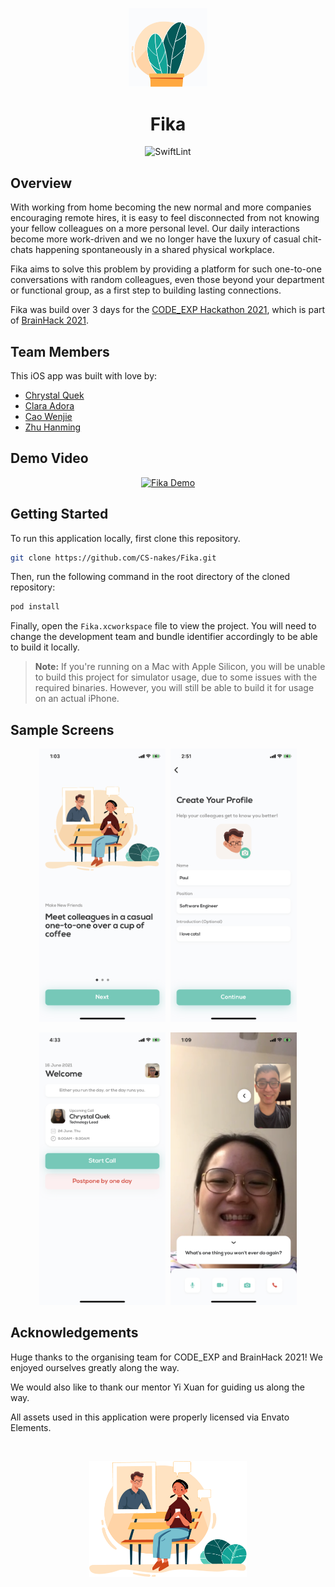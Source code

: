 <p align="center"><img width="25%" src="docs/images/logo.png" alt="Fika Logo" /></p>

<h1 align="center">Fika</h1>

<p align="center"><img src="https://github.com/CS-nakes/Fika/workflows/SwiftLint/badge.svg" alt="SwiftLint" /></p>

## Overview

With working from home becoming the new normal and more companies encouraging remote hires, it is easy to feel disconnected from not knowing your fellow colleagues on a more personal level. Our daily interactions become more work-driven and we no longer have the luxury of casual chit-chats happening spontaneously in a shared physical workplace.

Fika aims to solve this problem by providing a platform for such one-to-one conversations with random colleagues, even those beyond your department or functional group, as a first step to building lasting connections.

Fika was build over 3 days for the [CODE_EXP Hackathon 2021](https://codeexp.tk.sg/), which is part of [BrainHack 2021](https://www.dsta.gov.sg/brainhack).

## Team Members

This iOS app was built with love by:

- [Chrystal Quek](https://github.com/chrystalquek)
- [Clara Adora](https://github.com/claraadora)
- [Cao Wenjie](https://github.com/shadowezz)
- [Zhu Hanming](https://github.com/zhuhanming)

## Demo Video

<p align="center"><a href="https://youtu.be/osGCwd6Znd0"><img width="65%" alt="Fika Demo" src="https://img.youtube.com/vi/osGCwd6Znd0/maxresdefault.jpg"></img></a></p>

## Getting Started

To run this application locally, first clone this repository.

```bash
git clone https://github.com/CS-nakes/Fika.git
```

Then, run the following command in the root directory of the cloned repository:

```bash
pod install
```

Finally, open the `Fika.xcworkspace` file to view the project. You will need to change the development team and bundle identifier accordingly to be able to build it locally.

> **Note:** If you're running on a Mac with Apple Silicon, you will be unable to build this project for simulator usage, due to some issues with the required binaries. However, you will still be able to build it for usage on an actual iPhone.

## Sample Screens

<p align="center"><img width="40%" src="docs/images/onboarding.png" alt="Fika Onboarding" />&nbsp;&nbsp;<img width="40%" src="docs/images/profile.png" alt="Fika Profile" /></p>

<p align="center"><img width="40%" src="docs/images/home.png" alt="Fika Home" />&nbsp;&nbsp;<img width="40%" src="docs/images/call.png" alt="Fika Call" /></p>

## Acknowledgements

Huge thanks to the organising team for CODE_EXP and BrainHack 2021! We enjoyed ourselves greatly along the way.

We would also like to thank our mentor Yi Xuan for guiding us along the way.

All assets used in this application were properly licensed via Envato Elements.

<br/>

<p align="center"><img width="50%" src="docs/images/videocall.png" alt="Splash" /></p>
